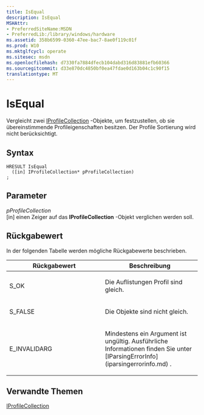 ```yaml
---
title: IsEqual
description: IsEqual
MSHAttr:
- PreferredSiteName:MSDN
- PreferredLib:/library/windows/hardware
ms.assetid: 358b6599-0360-47ee-bac7-8ae0f119c01f
ms.prod: W10
ms.mktglfcycl: operate
ms.sitesec: msdn
ms.openlocfilehash: d7330fa7884dfecb104dabd316d83881efb60366
ms.sourcegitcommit: d33e870dc4850bf0ea47fdae0d163b04c1c90f15
translationtype: MT
---
```

# <a name="isequal"></a>IsEqual


Vergleicht zwei [IProfileCollection](iprofilecollection.md) -Objekte, um festzustellen, ob sie übereinstimmende Profileigenschaften besitzen. Der Profile Sortierung wird nicht berücksichtigt.

## <a name="syntax"></a>Syntax


``` syntax
HRESULT IsEqual
  ([in] IProfileCollection* pProfileCollection)
;
```

## <a name="parameters"></a>Parameter


<a href="" id="pprofilecollection"></a>*pProfileCollection*  
\[in\] einen Zeiger auf das **IProfileCollection** -Objekt verglichen werden soll.

## <a name="return-value"></a>Rückgabewert


In der folgenden Tabelle werden mögliche Rückgabewerte beschrieben.

<table>
<colgroup>
<col width="50%" />
<col width="50%" />
</colgroup>
<thead>
<tr class="header">
<th>Rückgabewert</th>
<th>Beschreibung</th>
</tr>
</thead>
<tbody>
<tr class="odd">
<td><p>S_OK</p></td>
<td><p>Die Auflistungen Profil sind gleich.</p></td>
</tr>
<tr class="even">
<td><p>S_FALSE</p></td>
<td><p>Die Objekte sind nicht gleich.</p></td>
</tr>
<tr class="odd">
<td><p>E_INVALIDARG</p></td>
<td><p>Mindestens ein Argument ist ungültig. Ausführliche Informationen finden Sie unter [IParsingErrorInfo](iparsingerrorinfo.md) .</p></td>
</tr>
</tbody>
</table>

 

## <a name="related-topics"></a>Verwandte Themen


[IProfileCollection](iprofilecollection.md)

 

 







